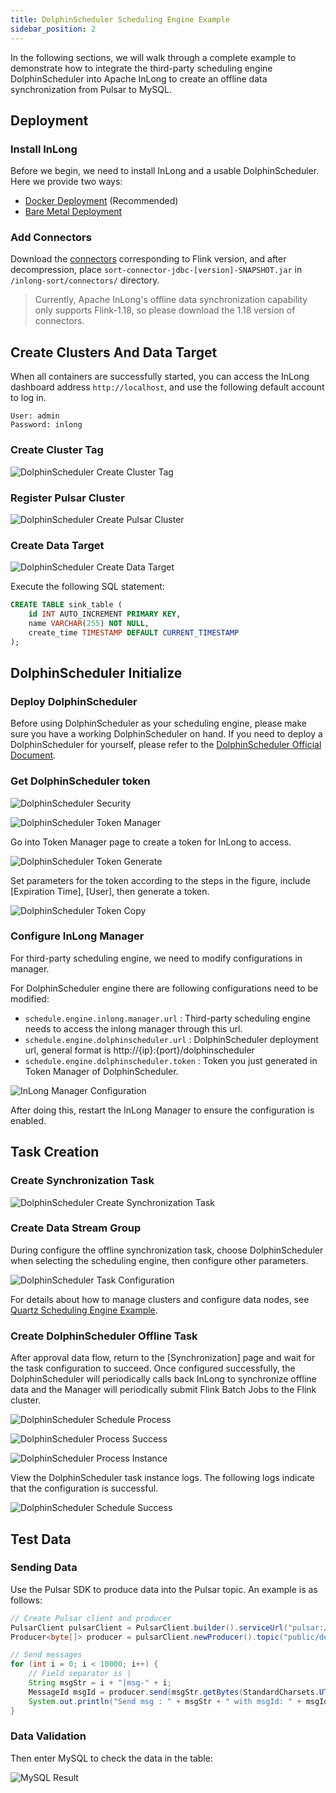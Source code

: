 ```yaml
---
title: DolphinScheduler Scheduling Engine Example
sidebar_position: 2
---
```


In the following sections, we will walk through a complete example to demonstrate how to integrate the third-party scheduling engine DolphinScheduler into Apache InLong to create an offline data synchronization from Pulsar to MySQL.

## Deployment

### Install InLong

Before we begin, we need to install InLong and a usable DolphinScheduler. Here we provide two ways:

- [Docker Deployment](deployment/docker.md) (Recommended)
- [Bare Metal Deployment](deployment/bare_metal.md)

### Add Connectors

Download the [connectors](https://inlong.apache.org/downloads/) corresponding to Flink version, and after decompression, place `sort-connector-jdbc-[version]-SNAPSHOT.jar` in `/inlong-sort/connectors/` directory.

> Currently, Apache InLong's offline data synchronization capability only supports Flink-1.18, so please download the 1.18 version of connectors.

## Create Clusters And Data Target
When all containers are successfully started, you can access the InLong dashboard address `http://localhost`, and use the following default account to log in.
```properties
User: admin
Password: inlong
```

### Create Cluster Tag
![DolphinScheduler Create Cluster Tag](img/pulsar_mysql/dolphinscheduler/ds_create_cluster_tag.png)

### Register Pulsar Cluster

![DolphinScheduler Create Pulsar Cluster](img/pulsar_mysql/dolphinscheduler/ds_create_pulsar_cluster.png)

### Create Data Target

![DolphinScheduler Create Data Target](img/pulsar_mysql/dolphinscheduler/ds_create_data_target.png)

Execute the following SQL statement:

```sql
CREATE TABLE sink_table (
    id INT AUTO_INCREMENT PRIMARY KEY,
    name VARCHAR(255) NOT NULL,
    create_time TIMESTAMP DEFAULT CURRENT_TIMESTAMP
);
```

## DolphinScheduler Initialize
### Deploy DolphinScheduler

Before using DolphinScheduler as your scheduling engine, please make sure you have a working DolphinScheduler on hand. If you need to deploy a DolphinScheduler for yourself, please refer to the [DolphinScheduler Official Document](https://dolphinscheduler.apache.org/zh-cn).

### Get DolphinScheduler token
![DolphinScheduler Security](img/pulsar_mysql/dolphinscheduler/ds_security.png)

![DolphinScheduler Token Manager](img/pulsar_mysql/dolphinscheduler/ds_token_manager.png)

Go into Token Manager page to create a token for InLong to access.

![DolphinScheduler Token Generate](img/pulsar_mysql/dolphinscheduler/ds_token_generate.png)

Set parameters for the token according to the steps in the figure, include [Expiration Time], [User], then generate a token.

![DolphinScheduler Token Copy](img/pulsar_mysql/dolphinscheduler/ds_token_copy.png)

### Configure InLong Manager

For third-party scheduling engine, we need to modify configurations in manager.

For DolphinScheduler engine there are following configurations need to be modified:

* `schedule.engine.inlong.manager.url` : Third-party scheduling engine needs to access the inlong manager through this url.
* `schedule.engine.dolphinscheduler.url` : DolphinScheduler deployment url, general format is http://{ip}:{port}/dolphinscheduler
* `schedule.engine.dolphinscheduler.token` : Token you just generated in Token Manager of DolphinScheduler.

![InLong Manager Configuration](img/pulsar_mysql/dolphinscheduler/inlong_manager_conf.png)

After doing this, restart the InLong Manager to ensure the configuration is enabled.

## Task Creation
### Create Synchronization Task
![DolphinScheduler Create Synchronization Task](img/pulsar_mysql/dolphinscheduler/ds_create_synchronization_task.png)

### Create Data Stream Group

During configure the offline synchronization task, choose DolphinScheduler when selecting the scheduling engine, then configure other parameters.

![DolphinScheduler Task Configuration](img/pulsar_mysql/dolphinscheduler/ds_task_conf.png)

For details about how to manage clusters and configure data nodes, see [Quartz Scheduling Engine Example](quartz_example.md).

### Create DolphinScheduler Offline Task

After approval data flow, return to the [Synchronization] page and wait for the task configuration to succeed. Once configured successfully, the DolphinScheduler will periodically calls back InLong to synchronize offline data and the Manager will periodically submit Flink Batch Jobs to the Flink cluster.

![DolphinScheduler Schedule Process](img/pulsar_mysql/dolphinscheduler/ds_schedule_process.png)

![DolphinScheduler Process Success](img/pulsar_mysql/dolphinscheduler/ds_process_success.png)

![DolphinScheduler Process Instance](img/pulsar_mysql/dolphinscheduler/ds_process_instance.png)

View the DolphinScheduler task instance logs. The following logs indicate that the configuration is successful.

![DolphinScheduler Schedule Success](img/pulsar_mysql/dolphinscheduler/ds_schedule_success.png)

## Test Data
### Sending Data

Use the Pulsar SDK to produce data into the Pulsar topic. An example is as follows:

```java
// Create Pulsar client and producer
PulsarClient pulsarClient = PulsarClient.builder().serviceUrl("pulsar://localhost:6650").build();
Producer<byte[]> producer = pulsarClient.newProducer().topic("public/default/test").create();

// Send messages
for (int i = 0; i < 10000; i++) {
    // Field separator is |
    String msgStr = i + "|msg-" + i;
    MessageId msgId = producer.send(msgStr.getBytes(StandardCharsets.UTF_8));
    System.out.println("Send msg : " + msgStr + " with msgId: " + msgId);
}
```

### Data Validation

Then enter MySQL to check the data in the table:

![MySQL Result](img/pulsar_mysql/dolphinscheduler/mysql_result.png)
